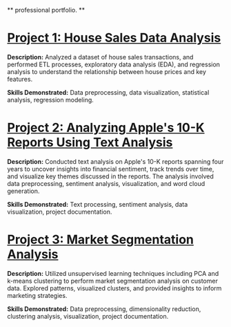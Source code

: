 ** professional portfolio. ** 

# [Project 1: House Sales Data Analysis](https://github.com/Sirius-Ife/houseSales_analysis)

**Description:** Analyzed a dataset of house sales transactions, and performed ETL processes, exploratory data analysis (EDA), and regression analysis to understand the relationship between house prices and key features.

**Skills Demonstrated:** Data preprocessing, data visualization, statistical analysis, regression modeling.

# [Project 2: Analyzing Apple's 10-K Reports Using Text Analysis](https://github.com/Sirius-Ife/Analyzing-Apple-s-10-K-Reports-Using-Text-Analysis/tree/main)

**Description:** Conducted text analysis on Apple's 10-K reports spanning four years to uncover insights into financial sentiment, track trends over time, and visualize key themes discussed in the reports. The analysis involved data preprocessing, sentiment analysis, visualization, and word cloud generation.

**Skills Demonstrated:** Text processing, sentiment analysis, data visualization, project documentation.

# [Project 3: Market Segmentation Analysis](https://github.com/Sirius-Ife/market_segementation_analysis)

**Description:** Utilized unsupervised learning techniques including PCA and k-means clustering to perform market segmentation analysis on customer data. Explored patterns, visualized clusters, and provided insights to inform marketing strategies.

**Skills Demonstrated:** Data preprocessing, dimensionality reduction, clustering analysis, visualization, project documentation.

